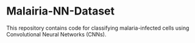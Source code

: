 # Malairia-NN-Dataset
This repository contains code for classifying malaria-infected cells using Convolutional Neural Networks (CNNs). 
